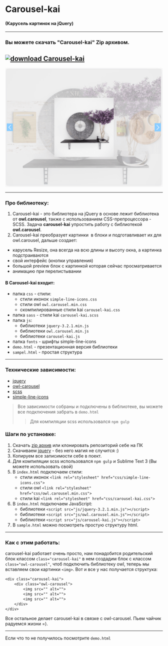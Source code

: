 # Сarousel-kai
#### (Карусель картинок на jQuery)
***
### Вы можете скачать "Сarousel-kai" Zip архивом.
[![download Сarousel-kai](https://a.radikal.ru/a34/1802/4b/b81ed6707937.gif)](https://github.com/AndreiKaragayr/carousel-kai.git)
---
![preview Сarousel-kai](preview.png "One slide")

***
### Про библиотеку:
1. Сarousel-kai - это библиотера на jQuery в основе лежит библиотека от **owl.carousel**, также с использованием CSS-препроцессора  -  SCSS. Задача **carousel-kai** упростить работу с библиотекой **owl.carousel**.
2. Сarousel-kai преобразует картинки <img> в блоки и подготавливает их для owl.carousel,  дальше создает:
 - карусель Resize, она всегда на всю длины и высоту окна, а картинка подстраиваются
 - свой интерфейс (кнопки управления)
 - большой preview блок с картинкой которая сейчас просматривается
 - анимацию при перелистывании
  
#### В Сarousel-kai входит:
 - папка `css` - стили:
   + стили иконок `simple-line-icons.css`
   + стили owl `owl.carousel.min.css`
   + скомпилированные стили kai `carousel-kai.css`
 - папка `sass` - стили kai `carousel-kai.scss`
 - папка `js`:
   + библиотеки `jquery-3.2.1.min.js`
   + библиотеки `owl.carousel.min.js`
   + библиотеки `carousel-kai.js`
 - папка `fonts` - шрифты simple-line-icons
 - `demo.html` - презентационная версия библиотеки
 - `sampel.html` - простая структура
***

### Технические зависимости:
  + [jquery](https://jquery.com/)
  + [owl-carousel](https://owlcarousel2.github.io/OwlCarousel2/)
  + [scss](https://sass-scss.ru/guide/)
  + [simple-line-icons](http://simplelineicons.com/)
 > Все зависимости собраны и подключены в библиотеке, вы можете все подключения забрать в `demo.html`
 >> Для компиляции scss использовался `npm gulp`

### Шаги по установке:
1. Скачать [zip архив](https://github.com/AndreiKaragayr/carousel-kai.git) или клонировать  репозиторий себе на ПК
2. Скачиваем [jquery](https://jquery.com/) - без него магия не случится :)
3. Копируем все записимости себе в поект.
4. Для компиляции scss использовался `npm gulp` и Sublime Text 3 (Вы можете использовать свой)
5. В `index.html` подключаем стили:
   + стили иконок `<link rel="stylesheet" href="css/simple-line-icons.css">`
   + стили owl `<link rel="stylesheet" href="css/owl.carousel.min.css">`
   + стили kai `<link rel="stylesheet" href="css/carousel-kai.css">`
6. В `index.html` подключаем JavaScript:
   + библиотеки `<script src="js/jquery-3.2.1.min.js"></script>`
   + библиотеки `<script src="js/owl.carousel.min.js"></script>`
   + библиотеки `<script src="js/carousel-kai.js"></script>`
7. В `sample.html` можно посмотреть простую структуру html.

***
### Как с этим работать:

carousel-kai работает очень просто, нам понадобится родительский блок  классом `class="carousel-kai"` в нем создадим блок с классом `class="owl-carousel"`, чтоб подключить библиотеку owl, теперь мы вставляем свои картинки `<img>`. Вот и все у нас получается структука:
```
<div class="carousel-kai">
	<div class="owl-carousel">
		<img src="" alt="">
		<img src="" alt="">
		<img src="" alt="">
	</div>
</div>
```
Все остальное делает carousel-kai в связке с owl-carousel. Пьем чайчик радуемся жизни =).

***
Если что то не получилось посмотрите  `demo.html`

